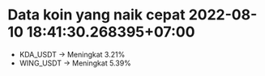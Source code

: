 # Data koin yang naik cepat 2022-08-10 18:41:30.268395+07:00

* KDA_USDT -> Meningkat 3.21%
* WING_USDT -> Meningkat 5.39%
